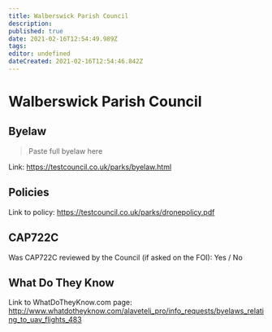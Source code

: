 ```yaml
---
title: Walberswick Parish Council
description: 
published: true
date: 2021-02-16T12:54:49.989Z
tags: 
editor: undefined
dateCreated: 2021-02-16T12:54:46.842Z
---
```


# Walberswick Parish Council


## Byelaw
> Paste full byelaw here

Link:
https://testcouncil.co.uk/parks/byelaw.html

## Policies
Link to policy:
https://testcouncil.co.uk/parks/dronepolicy.pdf

## CAP722C

Was CAP722C reviewed by the Council (if asked on the FOI): Yes / No

## What Do They Know

Link to WhatDoTheyKnow.com page:
http://www.whatdotheyknow.com/alaveteli_pro/info_requests/byelaws_relating_to_uav_flights_483

